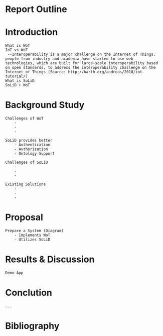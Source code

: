 # Report Outline
# Introduction
    What is WoT
    IoT vs WoT
     --Interoperability is a major challenge on the Internet of Things. people from industry and academia have started to use web technologies, which are built for large-scale interoperability based on open standards, to address the interoperability challenge on the Internet of Things (Source: http://harth.org/andreas/2018/iot-tutorial/)
    What is SoLiD
    SoLiD + WoT

# Background Study
    Challenges of WoT    
        - 
        -
        -

    SoLiD provides better
        - Authentication
        - Authorization
        - Ontology Support

    Challenges of SoLiD
        -
        -
        -

    Existing Solutions
        -
        -
        -

# Proposal
    Prepare a System (Diagram)
        - Implements WoT
        - Utilizes SoLiD

# Results & Discussion
    Demo App

# Conclution
    ...

# Bibliography